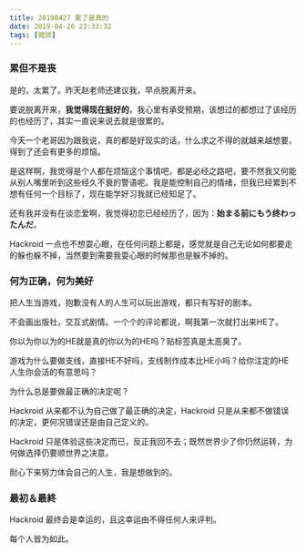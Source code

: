 ```yaml
---
title: 20190427 累了是真的
date: 2019-04-26 23:33:32
tags: [雑談]
---
```


### 累但不是丧

是的，太累了。昨天赵老师还建议我，早点脱离开来。

要说脱离开来，**我觉得现在挺好的**，我心里有承受预期，该想过的都想过了该经历的也经历了，其实一直说来说去就是很累的。

今天一个老哥因为跟我说，真的都是好现实的话，什么求之不得的就越来越想要，得到了还会有更多的烦恼。

是这样啊，我觉得是个人都在烦恼这个事情吧，都是必经之路吧，要不然我又何能从别人嘴里听到这些经久不衰的警语呢。我是能控制自己的情绪，但我已经累到不想有任何一个目标了，现在能学好习我就已经知足了。

还有我并没有在谈恋爱啊，我觉得初恋已经经历了，因为：**始まる前にもう终わったんだ**。

Hackroid 一点也不想耍心眼，在任何问题上都是，感觉就是自己无论如何都要走的躲也躲不掉，当然要到需要我耍心眼的时候那也是躲不掉的。

### 何为正确，何为美好

把人生当游戏，抱歉没有人的人生可以玩出游戏，都只有写好的剧本。

不会画出版社，交互式剧情。一个个的评论都说，啊我第一次就打出来HE了。

你以为你以为的HE就是真的你以为的HE吗？贴标签真是太恶臭了。

游戏为什么要做支线，直接HE不好吗，支线制作成本比HE小吗？给你注定的HE人生你会活的有意思吗？

为什么总是要做最正确的决定呢？

Hackroid 从来都不认为自己做了最正确的决定，Hackroid 只是从来都不做错误的决定，更何况错误还是由自己定义的。

Hackroid 只是体验这些决定而已，反正我回不去；既然世界少了你仍然运转，为何做选择仍要顺世界之决意。

耐心下来努力体会自己的人生，我是想做到的。

### 最初＆最終

Hackroid 最终会是幸运的，且这幸运由不得任何人来评判。

每个人皆为如此。